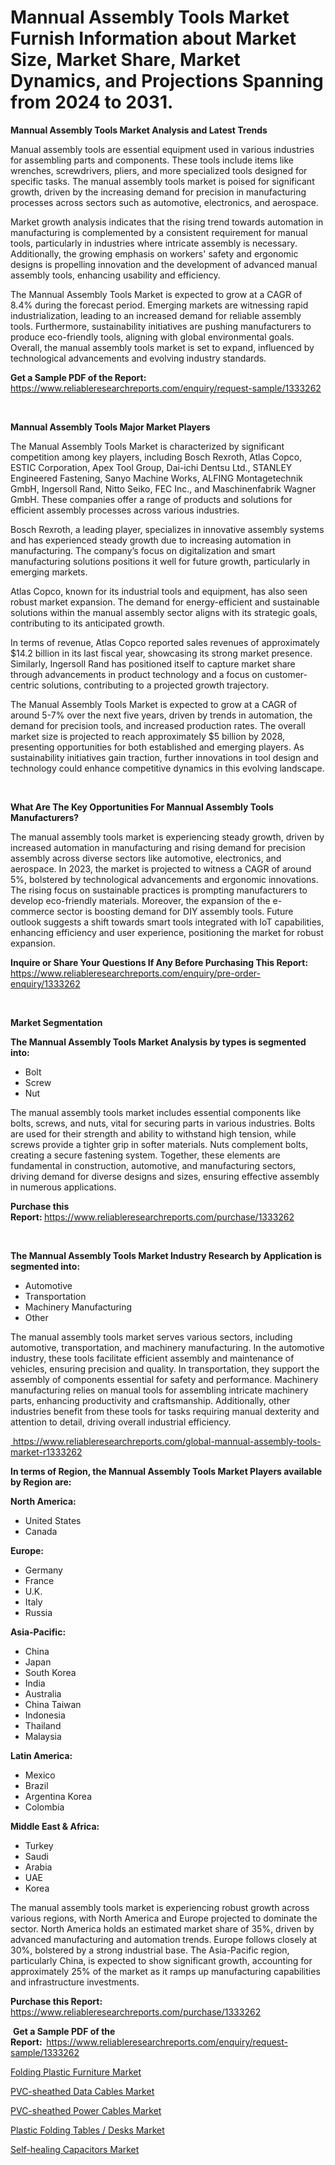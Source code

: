 <p><h1>Mannual Assembly Tools Market Furnish Information about Market Size, Market Share, Market Dynamics, and Projections Spanning from 2024 to 2031.</h1></p><p><strong>Mannual Assembly Tools Market Analysis and Latest Trends</strong></p>
<p><p>Manual assembly tools are essential equipment used in various industries for assembling parts and components. These tools include items like wrenches, screwdrivers, pliers, and more specialized tools designed for specific tasks. The manual assembly tools market is poised for significant growth, driven by the increasing demand for precision in manufacturing processes across sectors such as automotive, electronics, and aerospace.</p><p>Market growth analysis indicates that the rising trend towards automation in manufacturing is complemented by a consistent requirement for manual tools, particularly in industries where intricate assembly is necessary. Additionally, the growing emphasis on workers' safety and ergonomic designs is propelling innovation and the development of advanced manual assembly tools, enhancing usability and efficiency.</p><p>The Mannual Assembly Tools Market is expected to grow at a CAGR of 8.4% during the forecast period. Emerging markets are witnessing rapid industrialization, leading to an increased demand for reliable assembly tools. Furthermore, sustainability initiatives are pushing manufacturers to produce eco-friendly tools, aligning with global environmental goals. Overall, the manual assembly tools market is set to expand, influenced by technological advancements and evolving industry standards.</p></p>
<p><strong>Get a Sample PDF of the Report:&nbsp;</strong> <a href="https://www.reliableresearchreports.com/enquiry/request-sample/1333262?utm_campaign=116&utm_medium=2&utm_source=Github&utm_content=ia&utm_term=12102024&utm_id=mannual-assembly-tools">https://www.reliableresearchreports.com/enquiry/request-sample/1333262</a></p>
<p>&nbsp;</p>
<p><strong>Mannual Assembly Tools Major Market Players</strong></p>
<p><p>The Manual Assembly Tools Market is characterized by significant competition among key players, including Bosch Rexroth, Atlas Copco, ESTIC Corporation, Apex Tool Group, Dai-ichi Dentsu Ltd., STANLEY Engineered Fastening, Sanyo Machine Works, ALFING Montagetechnik GmbH, Ingersoll Rand, Nitto Seiko, FEC Inc., and Maschinenfabrik Wagner GmbH. These companies offer a range of products and solutions for efficient assembly processes across various industries.</p><p>Bosch Rexroth, a leading player, specializes in innovative assembly systems and has experienced steady growth due to increasing automation in manufacturing. The company’s focus on digitalization and smart manufacturing solutions positions it well for future growth, particularly in emerging markets. </p><p>Atlas Copco, known for its industrial tools and equipment, has also seen robust market expansion. The demand for energy-efficient and sustainable solutions within the manual assembly sector aligns with its strategic goals, contributing to its anticipated growth.</p><p>In terms of revenue, Atlas Copco reported sales revenues of approximately $14.2 billion in its last fiscal year, showcasing its strong market presence. Similarly, Ingersoll Rand has positioned itself to capture market share through advancements in product technology and a focus on customer-centric solutions, contributing to a projected growth trajectory.</p><p>The Manual Assembly Tools Market is expected to grow at a CAGR of around 5-7% over the next five years, driven by trends in automation, the demand for precision tools, and increased production rates. The overall market size is projected to reach approximately $5 billion by 2028, presenting opportunities for both established and emerging players. As sustainability initiatives gain traction, further innovations in tool design and technology could enhance competitive dynamics in this evolving landscape.</p></p>
<p>&nbsp;</p>
<p><strong>What Are The Key Opportunities For Mannual Assembly Tools Manufacturers?</strong></p>
<p><p>The manual assembly tools market is experiencing steady growth, driven by increased automation in manufacturing and rising demand for precision assembly across diverse sectors like automotive, electronics, and aerospace. In 2023, the market is projected to witness a CAGR of around 5%, bolstered by technological advancements and ergonomic innovations. The rising focus on sustainable practices is prompting manufacturers to develop eco-friendly materials. Moreover, the expansion of the e-commerce sector is boosting demand for DIY assembly tools. Future outlook suggests a shift towards smart tools integrated with IoT capabilities, enhancing efficiency and user experience, positioning the market for robust expansion.</p></p>
<p><strong>Inquire or Share Your Questions If Any Before Purchasing This Report:</strong> <a href="https://www.reliableresearchreports.com/enquiry/pre-order-enquiry/1333262?utm_campaign=116&utm_medium=2&utm_source=Github&utm_content=ia&utm_term=12102024&utm_id=mannual-assembly-tools">https://www.reliableresearchreports.com/enquiry/pre-order-enquiry/1333262</a></p>
<p>&nbsp;</p>
<p><strong>Market Segmentation</strong></p>
<p><strong>The Mannual Assembly Tools Market Analysis by types is segmented into:</strong></p>
<p><ul><li>Bolt</li><li>Screw</li><li>Nut</li></ul></p>
<p><p>The manual assembly tools market includes essential components like bolts, screws, and nuts, vital for securing parts in various industries. Bolts are used for their strength and ability to withstand high tension, while screws provide a tighter grip in softer materials. Nuts complement bolts, creating a secure fastening system. Together, these elements are fundamental in construction, automotive, and manufacturing sectors, driving demand for diverse designs and sizes, ensuring effective assembly in numerous applications.</p></p>
<p><strong>Purchase this Report:&nbsp;</strong><a href="https://www.reliableresearchreports.com/purchase/1333262?utm_campaign=116&utm_medium=2&utm_source=Github&utm_content=ia&utm_term=12102024&utm_id=mannual-assembly-tools">https://www.reliableresearchreports.com/purchase/1333262</a></p>
<p>&nbsp;</p>
<p><strong>The Mannual Assembly Tools Market Industry Research by Application is segmented into:</strong></p>
<p><ul><li>Automotive</li><li>Transportation</li><li>Machinery Manufacturing</li><li>Other</li></ul></p>
<p><p>The manual assembly tools market serves various sectors, including automotive, transportation, and machinery manufacturing. In the automotive industry, these tools facilitate efficient assembly and maintenance of vehicles, ensuring precision and quality. In transportation, they support the assembly of components essential for safety and performance. Machinery manufacturing relies on manual tools for assembling intricate machinery parts, enhancing productivity and craftsmanship. Additionally, other industries benefit from these tools for tasks requiring manual dexterity and attention to detail, driving overall industrial efficiency.</p></p>
<p><a href="https://www.reliableresearchreports.com/global-mannual-assembly-tools-market-r1333262?utm_campaign=116&utm_medium=2&utm_source=Github&utm_content=ia&utm_term=12102024&utm_id=mannual-assembly-tools">&nbsp;https://www.reliableresearchreports.com/global-mannual-assembly-tools-market-r1333262</a></p>
<p><strong>In terms of Region, the Mannual Assembly Tools Market Players available by Region are:</strong></p>
<p>
    <p> <strong> North America: </strong>
        <ul>
            <li>United States</li>
            <li>Canada</li>
        </ul>
        </p> 
    <p> <strong> Europe: </strong>
        <ul>
            <li>Germany</li>
            <li>France</li>
            <li>U.K.</li>
            <li>Italy</li>
            <li>Russia</li>
        </ul>
        </p> 
    <p> <strong> Asia-Pacific: </strong>
        <ul>
            <li>China</li>
            <li>Japan</li>
            <li>South Korea</li>
            <li>India</li>
            <li>Australia</li>
            <li>China Taiwan</li>
            <li>Indonesia</li>
            <li>Thailand</li>
            <li>Malaysia</li>
        </ul>
        </p> 
    <p> <strong> Latin America: </strong>
        <ul>
            <li>Mexico</li>
            <li>Brazil</li>
            <li>Argentina Korea</li>
            <li>Colombia</li>
        </ul>
        </p> 
    <p> <strong> Middle East & Africa: </strong>
        <ul>
            <li>Turkey</li>
            <li>Saudi</li>
            <li>Arabia</li>
            <li>UAE</li>
            <li>Korea</li>
        </ul>
    </p>
    </p>
<p><p>The manual assembly tools market is experiencing robust growth across various regions, with North America and Europe projected to dominate the sector. North America holds an estimated market share of 35%, driven by advanced manufacturing and automation trends. Europe follows closely at 30%, bolstered by a strong industrial base. The Asia-Pacific region, particularly China, is expected to show significant growth, accounting for approximately 25% of the market as it ramps up manufacturing capabilities and infrastructure investments.</p></p>
<p><strong>Purchase this Report: </strong><a href="https://www.reliableresearchreports.com/purchase/1333262?utm_campaign=116&utm_medium=2&utm_source=Github&utm_content=ia&utm_term=12102024&utm_id=mannual-assembly-tools">https://www.reliableresearchreports.com/purchase/1333262</a></p>
<p>&nbsp;<strong>Get a Sample PDF of the Report:&nbsp;&nbsp;</strong><a href="https://www.reliableresearchreports.com/enquiry/request-sample/1333262?utm_campaign=116&utm_medium=2&utm_source=Github&utm_content=ia&utm_term=12102024&utm_id=mannual-assembly-tools">https://www.reliableresearchreports.com/enquiry/request-sample/1333262</a></p>
<p><strong></strong></p>
<p><p><a href="https://github.com/carinapavma/Market-Research-Report-List-1/blob/main/folding-plastic-furniture-market.md?utm_campaign=116&utm_medium=2&utm_source=Github&utm_content=ia&utm_term=12102024&utm_id=mannual-assembly-tools">Folding Plastic Furniture Market</a></p><p><a href="https://www.linkedin.com/pulse/pvc-sheathed-data-cables-sector-surge-65-growth-roadmap-9xs3e?utm_campaign=116&utm_medium=2&utm_source=Github&utm_content=ia&utm_term=12102024&utm_id=mannual-assembly-tools">PVC-sheathed Data Cables Market</a></p><p><a href="https://www.linkedin.com/pulse/pvc-sheathed-power-cables-market-evolution-regional-adaptations-efpje?utm_campaign=116&utm_medium=2&utm_source=Github&utm_content=ia&utm_term=12102024&utm_id=mannual-assembly-tools">PVC-sheathed Power Cables Market</a></p><p><a href="https://github.com/yoshih12/Market-Research-Report-List-4/blob/main/plastic-folding-tables-desks-market.md?utm_campaign=116&utm_medium=2&utm_source=Github&utm_content=ia&utm_term=12102024&utm_id=mannual-assembly-tools">Plastic Folding Tables / Desks Market</a></p><p><a href="https://www.linkedin.com/pulse/self-healing-capacitors-market-drivers-challenges-forecast-8vdxe?utm_campaign=116&utm_medium=2&utm_source=Github&utm_content=ia&utm_term=12102024&utm_id=mannual-assembly-tools">Self-healing Capacitors Market</a></p></p>